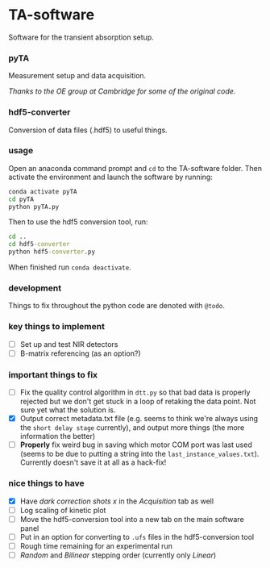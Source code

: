 # TA-software
Software for the transient absorption setup.

### pyTA ###
Measurement setup and data acquisition.

_Thanks to the OE group at Cambridge for some of the original code._

### hdf5-converter ###
Conversion of data files (.hdf5) to useful things.

### usage ###
Open an anaconda command prompt and `cd` to the TA-software folder. Then activate the environment and launch the software by running:
```bat
conda activate pyTA
cd pyTA
python pyTA.py
```
Then to use the hdf5 conversion tool, run:
```bat
cd ..
cd hdf5-converter
python hdf5-converter.py
```
When finished run `conda deactivate`.

### development ###

Things to fix throughout the python code are denoted with `@todo`.

### key things to implement ###

 - [ ] Set up and test NIR detectors
 - [ ] B-matrix referencing (as an option?)

### important things to fix ###

 - [ ] Fix the quality control algorithm in `dtt.py` so that bad data is properly rejected but we don't get stuck in a loop of retaking the data point. Not sure yet what the solution is.
 - [x] Output correct metadata.txt file (e.g. seems to think we're always using the `short delay stage` currently), and output more things (the more information the better)
 - [ ] **Properly** fix weird bug in saving which motor COM port was last used (seems to be due to putting a string into the `last_instance_values.txt`). Currently doesn't save it at all as a hack-fix!
 
### nice things to have ###
 - [x] Have *dark correction shots x* in the _Acquisition_ tab as well
 - [ ] Log scaling of kinetic plot
 - [ ] Move the hdf5-conversion tool into a new tab on the main software panel
 - [ ] Put in an option for converting to `.ufs` files in the hdf5-conversion tool
 - [ ] Rough time remaining for an experimental run
 - [ ] _Random_ and _Bilinear_ stepping order (currently only _Linear_)